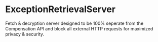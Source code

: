 # ExceptionRetrievalServer
Fetch &amp; decryption server designed to be 100% seperate from the Compensation API and block all external HTTP requests for maximized privacy &amp; security.
